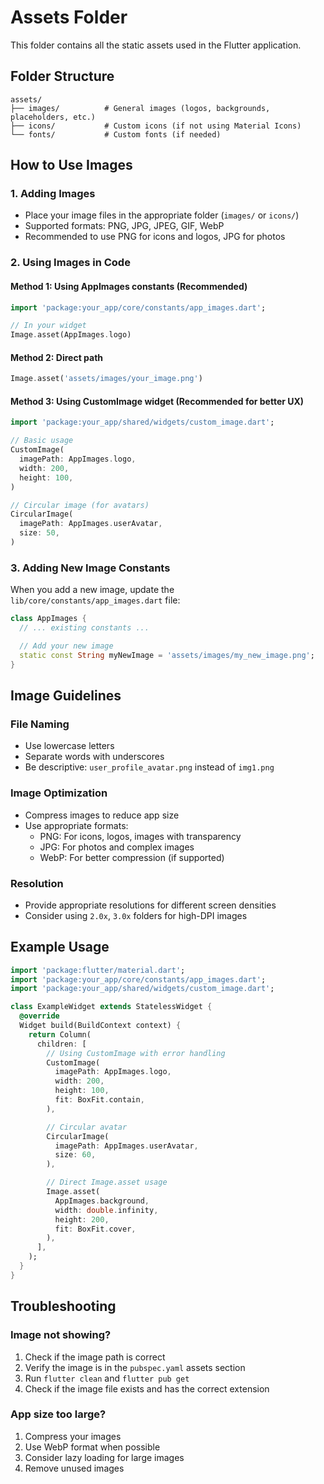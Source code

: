 # Assets Folder

This folder contains all the static assets used in the Flutter application.

## Folder Structure

```
assets/
├── images/          # General images (logos, backgrounds, placeholders, etc.)
├── icons/           # Custom icons (if not using Material Icons)
└── fonts/           # Custom fonts (if needed)
```

## How to Use Images

### 1. Adding Images

- Place your image files in the appropriate folder (`images/` or `icons/`)
- Supported formats: PNG, JPG, JPEG, GIF, WebP
- Recommended to use PNG for icons and logos, JPG for photos

### 2. Using Images in Code

#### Method 1: Using AppImages constants (Recommended)

```dart
import 'package:your_app/core/constants/app_images.dart';

// In your widget
Image.asset(AppImages.logo)
```

#### Method 2: Direct path

```dart
Image.asset('assets/images/your_image.png')
```

#### Method 3: Using CustomImage widget (Recommended for better UX)

```dart
import 'package:your_app/shared/widgets/custom_image.dart';

// Basic usage
CustomImage(
  imagePath: AppImages.logo,
  width: 200,
  height: 100,
)

// Circular image (for avatars)
CircularImage(
  imagePath: AppImages.userAvatar,
  size: 50,
)
```

### 3. Adding New Image Constants

When you add a new image, update the `lib/core/constants/app_images.dart` file:

```dart
class AppImages {
  // ... existing constants ...

  // Add your new image
  static const String myNewImage = 'assets/images/my_new_image.png';
}
```

## Image Guidelines

### File Naming

- Use lowercase letters
- Separate words with underscores
- Be descriptive: `user_profile_avatar.png` instead of `img1.png`

### Image Optimization

- Compress images to reduce app size
- Use appropriate formats:
  - PNG: For icons, logos, images with transparency
  - JPG: For photos and complex images
  - WebP: For better compression (if supported)

### Resolution

- Provide appropriate resolutions for different screen densities
- Consider using `2.0x`, `3.0x` folders for high-DPI images

## Example Usage

```dart
import 'package:flutter/material.dart';
import 'package:your_app/core/constants/app_images.dart';
import 'package:your_app/shared/widgets/custom_image.dart';

class ExampleWidget extends StatelessWidget {
  @override
  Widget build(BuildContext context) {
    return Column(
      children: [
        // Using CustomImage with error handling
        CustomImage(
          imagePath: AppImages.logo,
          width: 200,
          height: 100,
          fit: BoxFit.contain,
        ),

        // Circular avatar
        CircularImage(
          imagePath: AppImages.userAvatar,
          size: 60,
        ),

        // Direct Image.asset usage
        Image.asset(
          AppImages.background,
          width: double.infinity,
          height: 200,
          fit: BoxFit.cover,
        ),
      ],
    );
  }
}
```

## Troubleshooting

### Image not showing?

1. Check if the image path is correct
2. Verify the image is in the `pubspec.yaml` assets section
3. Run `flutter clean` and `flutter pub get`
4. Check if the image file exists and has the correct extension

### App size too large?

1. Compress your images
2. Use WebP format when possible
3. Consider lazy loading for large images
4. Remove unused images
